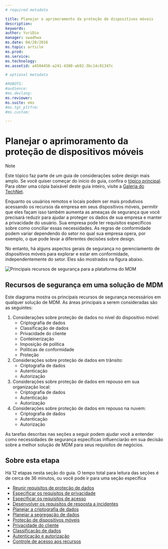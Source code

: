 ```yaml
---
# required metadata

title: Planejar o aprimoramento da proteção de dispositivos móveis
description:
keywords:
author: YuriDio
manager: swadhwa
ms.date: 04/28/2016
ms.topic: article
ms.prod:
ms.service:
ms.technology:
ms.assetid: a4504456-a241-4380-ab92-3bc14c91347c

# optional metadata

#ROBOTS:
#audience:
#ms.devlang:
ms.reviewer: 
ms.suite: ems
#ms.tgt_pltfrm:
#ms.custom:

---
```


# Planejar o aprimoramento da proteção de dispositivos móveis

>[!NOTE]
>Este tópico faz parte de um guia de considerações sobre design mais amplo. Se você quiser começar do início do guia, confira o [tópico principal](mdm-design-considerations-guide.md). Para obter uma cópia baixável deste guia inteiro, visite a [Galeria do TechNet](https://gallery.technet.microsoft.com/Mobile-Device-Management-7d401582).

Enquanto os usuários remotos e locais podem ser mais produtivos acessando os recursos da empresa em seus dispositivos móveis, permitir que eles façam isso também aumenta as ameaças de segurança que você precisará reduzir para ajudar a proteger os dados de sua empresa e manter a privacidade do usuário. Sua empresa pode ter requisitos específicos sobre como conciliar essas necessidades. As regras de conformidade podem variar dependendo do setor no qual sua empresa opera, por exemplo, o que pode levar a diferentes decisões sobre design.
 
No entanto, há alguns aspectos gerais de segurança no gerenciamento de dispositivos móveis para explorar e estar em conformidade, independentemente do setor. Eles são mostrados na figura abaixo.

![Principais recursos de segurança para a plataforma do MDM](./media/MDM_Figure_08.png)

## Recursos de segurança em uma solução de MDM

Este diagrama mostra os principais recursos de segurança necessários em qualquer solução de MDM. As áreas principais a serem consideradas são as seguintes:

1. Considerações sobre proteção de dados no nível do dispositivo móvel:
    - Criptografia de dados
    - Classificação de dados
    - Privacidade do cliente
    - Conteinerização
    - Imposição de política
    - Políticas de conformidade
    - Proteção
2. Considerações sobre proteção de dados em trânsito:
    - Criptografia de dados
    - Autenticação
    - Autorização
3. Considerações sobre proteção de dados em repouso em sua organização local:
    - Criptografia de dados
    - Autenticação
    - Autorização
4. Considerações sobre proteção de dados em repouso na nuvem:
    - Criptografia de dados
    - Autenticação
    - Autorização

As tarefas descritas nas seções a seguir podem ajudar você a entender como necessidades de segurança específicas influenciarão em sua decisão sobre a melhor solução de MDM para seus requisitos de negócios.

## Sobre esta etapa

Há 12 etapas nesta seção do guia. O tempo total para leitura das seções é de cerca de 36 minutos, ou você pode ir para uma seção específica

- [Reunir requisitos de proteção de dados](mdm-gather-data-protection-requirements.md)
- [Especificar os requisitos de privacidade](mdm-specify-privacy-requirements.md)
- [Especificar os requisitos de acesso](mdm-specify-your-access-requirements.md)
- [Desenvolver os requisitos de resposta a incidentes](mdm-develop-incident-response-requirements.md)
- [Planejar a criptografia de dados](mdm-data-encryption.md)
- [Planejar a segregação de dados](mdm-data-segregation.md)
- [Proteção de dispositivos móveis](mdm-hardening-mobile-devices.md)
- [Privacidade do cliente](mdm-client-privacy.md)
- [Classificação de dados](mdm-data-classification.md)
- [Autenticação e autorização](mdm-authentication-authorization.md)
- [Controle de acesso aos recursos](mdm-access-control-resources.md)




<!--HONumber=Apr16_HO2-->


